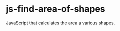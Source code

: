 js-find-area-of-shapes
======================

JavaScript that calculates the area a various shapes.
